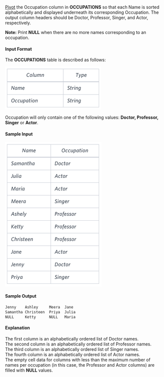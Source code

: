 [Pivot](https://en.wikipedia.org/wiki/Pivot_table) the Occupation column in **OCCUPATIONS** so that each Name is sorted alphabetically and displayed underneath its corresponding Occupation. The output column headers should be Doctor, Professor, Singer, and Actor, respectively.

**Note:** Print **NULL** when there are no more names corresponding to an occupation.

#### Input Format

The **OCCUPATIONS** table is described as follows:

![](https://github.com/andy489/Database/blob/master/assets/Occupations%2001.png)

Occupation will only contain one of the following values: **Doctor, Professor, Singer** or **Actor**.

#### Sample Input

![](https://github.com/andy489/Database/blob/master/assets/Occupatons%2002.png)

#### Sample Output
```
Jenny    Ashley     Meera  Jane
Samantha Christeen  Priya  Julia
NULL     Ketty      NULL   Maria
```

#### Explanation

The first column is an alphabetically ordered list of Doctor names.<br>
The second column is an alphabetically ordered list of Professor names.<br>
The third column is an alphabetically ordered list of Singer names.<br>
The fourth column is an alphabetically ordered list of Actor names.<br>
The empty cell data for columns with less than the maximum number of names per occupation (in this case, the Professor and Actor columns) are filled with **NULL** values.
